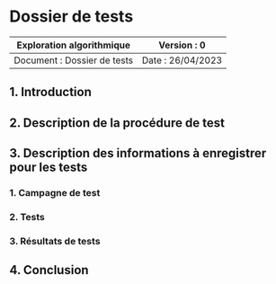 # Dossier de tests

|Exploration algorithmique|Version : 0|
|-------------------------|-----------|
|Document : Dossier de tests|Date : 26/04/2023|

## 1. Introduction

## 2. Description de la procédure de test

## 3. Description des informations à enregistrer pour les tests

### 1. Campagne de test

### 2. Tests

### 3. Résultats de tests

## 4. Conclusion
